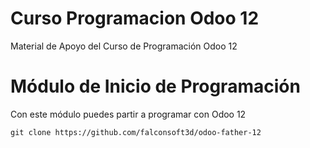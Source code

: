 # Curso Programacion Odoo 12
Material de Apoyo del Curso de Programación Odoo 12


# Módulo de Inicio de Programación
Con este módulo puedes partir a programar con Odoo 12
```
git clone https://github.com/falconsoft3d/odoo-father-12
```
